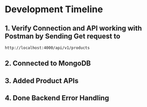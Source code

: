 # Development Timeline

## 1. Verify Connection and API working with Postman by Sending Get request to
 `http://localhost:4000/api/v1/products`

## 2. Connected to MongoDB

## 3. Added Product APIs

## 4. Done Backend Error Handling